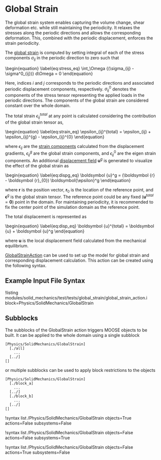 # Global Strain

The global strain system enables capturing the volume change, shear deformation etc. while still maintaining the periodicity. It relaxes the stresses along the periodic directions and allows the corresponding deformation. This, combined with the periodic displacement, enforces the strain periodicity.

The [global strain](/GlobalStrain.md) is computed by setting integral of each of the stress components $\sigma_{ij}$ in the periodic direction to zero such that

\begin{equation} \label{eq:stress_eq}
	\int_\Omega {(\sigma_{ij} - \sigma^0_{ij})} d\Omega = 0
\end{equation}

Here, indices $i$ and $j$ corresponds to the periodic directions and associated periodic displacement components, respectively. $\sigma^0_{ij}$ denotes the components of the stress tensor representing the applied loads in the periodic directions. The components of the global strain are considered constant over the whole domain.

The total strain $\epsilon_{ij}^{total}$ at any point is calculated considering the contribution of the global strain tensor as,

\begin{equation} \label{eq:strain_eq}
\epsilon_{ij}^{total} =  \epsilon_{ij} + \epsilon_{ij}^{g} - \epsilon_{ij}^{0}
\end{equation}

where $\epsilon_{ij}$ are the [strain components](/ComputeSmallStrain.md) calculated from the displacement gradients, $\epsilon_{ij}^g$ are the global strain components, and $\epsilon_{ij}^0$ are the eigen strain components. An additional [displacement field](/GlobalDisplacementAux.md) $\boldsymbol u^g$ is generated to visualize the effect of the global strain as

\begin{equation} \label{eq:dispg_eq}
\boldsymbol {u}^g = (\boldsymbol {r} - \boldsymbol {r}_{0}) \boldsymbol{\epsilon}^g
\end{equation}

where $\boldsymbol {r}$ is the position vector, $\boldsymbol{r}_{0}$ is the location of the reference point, and $\boldsymbol{\epsilon}^g$ is the global strain tensor. The reference point could be any fixed ($\boldsymbol {u}^{total} = \boldsymbol {0}$) point in the domain. For maintaining periodicity, it is recommended to fix the center point of the simulation domain as the reference point.

The total displacement is represented as

\begin{equation} \label{eq:disp_eq}
	\boldsymbol {u}^{total} = \boldsymbol {u} + \boldsymbol {u}^g
\end{equation}

where $\boldsymbol u$ is the local displacement field calculated from the mechanical equilibrium.

[GlobalStrainAction](/GlobalStrainAction.md) can be used to set up the model for global strain and corresponding displacement calculation. This action can be created using the following syntax.

## Example Input File Syntax

!listing modules/solid_mechanics/test/tests/global_strain/global_strain_action.i block=Physics/SolidMechanics/GlobalStrain

## Subblocks

The subblocks of the GlobalStrain action triggers MOOSE objects to be built.
It can be applied to the whole domain using a single subblock

```
[Physics/SolidMechanics/GlobalStrain]
  [./all]
    ...
  [../]
[]
```

or multiple subblocks can be used to apply block restrictions to the objects

```
[Physics/SolidMechanics/GlobalStrain]
  [./block_a]
    ...
  [../]
  [./block_b]
    ...
  [../]
[]
```

!syntax list /Physics/SolidMechanics/GlobalStrain objects=True actions=False subsystems=False

!syntax list /Physics/SolidMechanics/GlobalStrain objects=False actions=False subsystems=True

!syntax list /Physics/SolidMechanics/GlobalStrain objects=False actions=True subsystems=False
